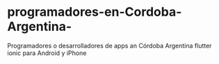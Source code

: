 # programadores-en-Cordoba-Argentina-
Programadores o desarrolladores de apps an Córdoba Argentina flutter ionic para Android y iPhone 
